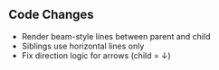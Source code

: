 ## Code Changes

- Render beam-style lines between parent and child
- Siblings use horizontal lines only
- Fix direction logic for arrows (child = ↓)
